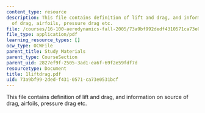 ```yaml
---
content_type: resource
description: This file contains definition of lift and drag, and information on source
  of drag, airfoils, pressure drag etc.
file: /courses/16-100-aerodynamics-fall-2005/73a9bf992dedf4310571ca73e0531bcf_1liftdrag.pdf
file_type: application/pdf
learning_resource_types: []
ocw_type: OCWFile
parent_title: Study Materials
parent_type: CourseSection
parent_uid: 2827ef9f-2505-3ad1-ea6f-69f2e59fdf7d
resourcetype: Document
title: 1liftdrag.pdf
uid: 73a9bf99-2ded-f431-0571-ca73e0531bcf
---
```

This file contains definition of lift and drag, and information on source of drag, airfoils, pressure drag etc.

